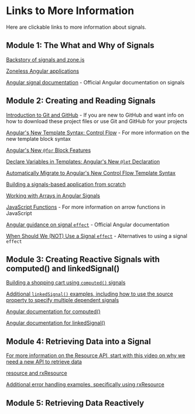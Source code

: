 # Links to More Information

Here are clickable links to more information about signals.

## Module 1: The What and Why of Signals
[Backstory of signals and zone.js](https://youtu.be/YHZkiUbbeOg)

[Zoneless Angular applications](https://youtu.be/MZ6s5EL7hKk)

[Angular signal documentation](https://angular.dev/guide/signals) - Official Angular documentation on signals

## Module 2: Creating and Reading Signals

[Introduction to Git and GitHub](https://youtu.be/pICJdbC7j0Q) - If you are new to GitHub and want info on how to download these project files or use Git and GitHub for your projects

[Angular's New Template Syntax: Control Flow](https://youtu.be/j9VTGRGyE-o) - For more information on the new template block syntax

[Angular's New `@for` Block Features](https://youtu.be/ooHPDCLMyXs)

[Declare Variables in Templates: Angular's New `@let` Declaration](https://youtu.be/tIi9304sjEI)

[Automatically Migrate to Angular's New Control Flow Template Syntax](https://youtu.be/fkAFHMhjJsQ)

[Building a signals-based application from scratch](https://youtu.be/LHgJP7MwTWY)

[Working with Arrays in Angular Signals](https://youtu.be/wcn_8UnYBEw)

[JavaScript Functions](https://youtu.be/j8oAbRAlcyE) - For more information on arrow functions in JavaScript

[Angular guidance on signal `effect`](https://angular.dev/guide/signals#effects) - Official Angular documentation

[When Should We (NOT) Use a Signal `effect`](https://youtu.be/XWz8pxQWD8c) - Alternatives to using a signal `effect`

## Module 3: Creating Reactive Signals with computed() and linkedSignal()

[Building a shopping cart using `computed()` signals](https://youtu.be/kczkl2HndJg)

[Additional `linkedSignal()` examples, including how to use the source property to specify multiple dependent signals](https://youtu.be/hFR3gVIY9gM)

[Angular documentation for computed()](https://angular.dev/guide/signals#computed-signals)

[Angular documentation for linkedSignal()](https://angular.dev/guide/signals/linked-signal#)

## Module 4: Retrieving Data into a Signal

[For more information on the Resource API, start with this video on why we need a new API to retrieve data](https://youtu.be/YHZkiUbbeOg)

[resource and rxResource](https://youtu.be/_KyCmpMlVTc)

[Additional error handling examples, specifically using rxResource](https://youtu.be/T7DPGCSmQes)

## Module 5: Retrieving Data Reactively







